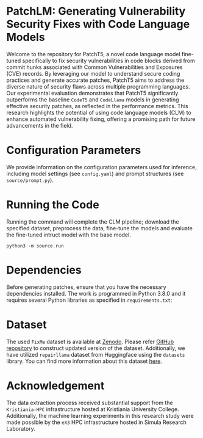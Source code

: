 # PatchLM: Generating Vulnerability Security Fixes with Code Language Models

Welcome to the repository for PatchT5, a novel code language model fine-tuned specifically to fix security vulnerabilities in code blocks derived from commit hunks associated with Common Vulnerabilities and Exposures (CVE) records.
By leveraging our model to understand secure coding practices and generate accurate patches, PatchT5 aims to address the diverse nature of security flaws across multiple programming languages.
Our experimental evaluation demonstrates that PatchT5 significantly outperforms the baseline `CodeT5` and `CodeLlama` models in generating effective security patches, as reflected in the performance metrics.
This research highlights the potential of using code language models (CLM) to enhance automated vulnerability fixing, offering a promising path for future advancements in the field.

# Configuration Parameters

We provide information on the configuration parameters used for inference, including model settings (see `config.yaml`) and prompt structures (see `source/prompt.py`).

# Running the Code

Running the command will complete the CLM pipeline; download the specified dataset, preprocess the data, fine-tune the models and evaluate the fine-tuned intruct model with the base model.

```
python3 -m source.run
```

# Dependencies

Before generating patches, ensure that you have the necessary dependencies installed. The work is programmed in Python 3.8.0 and it requires several Python libraries as specified in `requirements.txt`:

# Dataset

The used `FixMe` dataset is available at [Zenodo](https://zenodo.org/records/10955342). Please refer [GitHub repository](https://github.com/SmartSecLab/FixMe) to construct updated version of the dataset. Additionally, we have utilized `repairllama` dataset from Huggingface using the `datasets` library. You can find more information about this dataset [here](https://huggingface.co/datasets/ASSERT-KTH/repairllama-datasets).

# Acknowledgement

The data extraction process received substantial support from the `Kristiania-HPC` infrastructure hosted at Kristiania University College. Additionally, the machine learning experiments in this research study were made possible by the `eX3` HPC infrastructure hosted in Simula Research Laboratory.
